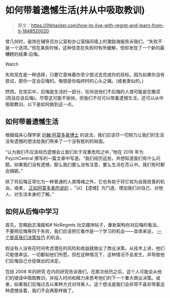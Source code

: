 # 如何带着遗憾生活(并从中吸取教训)

> 原文：<https://lifehacker.com/how-to-live-with-regret-and-learn-from-it-1848520020>

曾几何时，装饰在辅导员办公室和办公室隔间墙上的激励海报告诉我们，“失败不是一个选项。”但在某些时候，这种信息在失败时有所缓解，但却发现了一个新的最糟糕的结果:后悔。

Watch

失败现在是一种选择，只要它意味着你至少尝试去完成你的目标。因为如果你没有尝试，那你一定会后悔的。悔恨是你临终时的心头之痛。(或者类似的。)

然而，在现实中，后悔是生活的一部分，任何说他们不后悔的人很可能是在撒谎(而且应该后悔)。尽管这可能不愉快，但我们不仅可以带着遗憾生活，还可以从中吸取教训。以下是如何做到这一点。

## 如何带着遗憾生活

根据临床心理学家 [约翰·阿莫多奥博士](http://www.johnamodeo.com) 的说法，我们应该尽一切努力让我们的生活没有遗憾的想法给我们带来了一个没有胜利的局面。

“认为我们不应该经历遗憾会让我们处于双重危险之中，”他在 2018 年为 PsychCentral 撰写的一篇文章中写道。“我们经历这些，并想知道我们有什么问题。如果我们没有遗憾，那么我们要么没有注意，要么生活在否认中。我们有时都会搞砸。”

除了将后悔正常化为一种普通的人类情绪之外，它也有助于将它视为自我改善的机会。或者， [正如阿莫多奥所说的](https://psychcentral.com/blog/living-with-regrets-and-how-to-deal-with-them#2) ，“以[ 【遗憾】为门道，增加我们对自己、对他人、对生活本身的了解。”

## 如何从后悔中学习

首先，忽略励志海报和# NoRegrets 社交媒体帖子，重新架构你对后悔的看法。不要把后悔等同于失败，我们应该把它看作是一个学习的机会——具体来说， [一个提高我们决策技巧](https://www.bbc.com/worklife/article/20220207-how-to-live-with-your-regrets) 的机会。

假设有人没有花时间考虑潜在的风险和收益就做出了商业决策。从技术上讲，他们可能很幸运，一切都如他们所愿。但在这种情况下，这种情况不会发生，并导致他们后悔自己仓促做出的决定。

包括 2008 年的研究 在内的研究告诉我们，在那次经历之后，这个人可能会从他们的错误中吸取教训，并投入时间和精力来思考他们的下一个重大商业决策。或者，如果我们后悔过去以某种方式对待某人，这个想法是我们会非常不喜欢带着这种遗憾坐着，我们不会再那样做了。